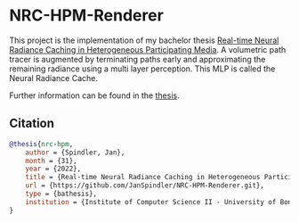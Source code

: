 # NRC-HPM-Renderer

This project is the implementation of my bachelor thesis [Real-time Neural Radiance Caching in Heterogeneous Participating Media](doc/bachelor_thesis_german.pdf). A volumetric path tracer is augmented by terminating paths early and approximating the remaining radiance using a multi layer perception. This MLP is called the Neural Radiance Cache.

Further information can be found in the [thesis](doc/bachelor_thesis_german.pdf).

## Citation

```bibtex
@thesis{nrc-hpm,
	author = {Spindler, Jan},
	month = {31},
	year = {2022},
	title = {Real-time Neural Radiance Caching in Heterogeneous Participating Media},
	url = {https://github.com/JanSpindler/NRC-HPM-Renderer.git},
	type = {bathesis},
	institution = {Institute of Computer Science II - University of Bonn}
}
```
